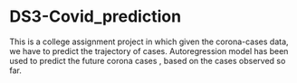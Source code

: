 # DS3-Covid_prediction

This is a college assignment project in which given the corona-cases data, we have to predict the trajectory of cases.
Autoregression model has been used to predict the future corona cases , based on the cases observed so far.
